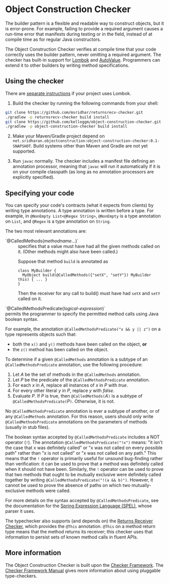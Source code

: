# Object Construction Checker

The builder pattern is a flexible and readable way to construct objects, but
it is error-prone.  For example, failing to provide a required argument causes
a run-time error that manifests during testing or in the field, instead of
at compile time as for regular Java constructors.

The Object Construction Checker verifies at compile time that your code
correctly uses the builder pattern, never omitting a required argument.
The checker has built-in support for [Lombok](https://projectlombok.org/)
and
[AutoValue](https://github.com/google/auto/blob/master/value/userguide/index.md).
Programmers can extend it to other builders by writing method
specifications.


## Using the checker

There are [separate instructions](README-LOMBOK.md) if your project uses Lombok.

1. Build the checker by running the following commands from your shell:

```bash
git clone https://github.com/msridhar/returnsrecv-checker.git
./gradlew -p returnsrecv-checker build install
git clone https://github.com/kelloggm/object-construction-checker.git
./gradlew -p object-construction-checker build install
```

2. Make your Maven/Gradle project depend on `net.sridharan.objectconstruction:object-construction-checker:0.1-SNAPSHOT`.
Build systems other than Maven and Gradle are not yet supported.

3. Run `javac` normally.
The checker includes a manifest file defining an annotation processor, meaning that `javac` will run it
automatically if it is on your compile classpath (as long as no annotation processors are explicitly specified).

## Specifying your code

You can specify your code's contracts (what it expects from clients) by writing type annotations.
A type annotation is written before a type.  For example, in `@NonEmpty List<@Regex String>`, `@NonEmpty` is a type annotation on `List`, and `@Regex` is a type annotation on `String`.

The two most relevant annotations are:
<dl>
<dt>`@CalledMethods(<em>methodname</em>...)`</dt>
<dd>specifies that a value must have had all the given methods called on it.
(Other methods might also have been called.)

Suppose that method `build` is annotated as
```
class MyBuilder {
  MyObject build(@CalledMethods({"setX", "setY"}) MyBuilder this) { ... }
}
```
Then the receiver for any call to build() must have had `setX` and `setY` called on it.
</dd>

<dt>`@CalledMethodsPredicate(<em>logical-expression</em>)`</dt>
</dd>permits the
programmer to specify the permitted method calls using Java boolean syntax. 

For example, the annotation `@CalledMethodsPredicate("x && y || z")` on a type represents
objects such that:
* both the `x()` and `y()` methods have been called on the object, **or**
* the `z()` method has been called on the object.
</dd>
</dl>

To determine if a given `@CalledMethods` annotation is a subtype of an `@CalledMethodsPredicate`
annotation, use the following procedure:
1. Let *A* be the set of methods in the `@CalledMethods` annotation.
2. Let *P* be the predicate of the `@CalledMethodsPredicate` annotation.
3. For each *x* in *A*, replace all instances of *x* in *P* with *true*.
4. For every other literal *y* in *P*, replace *y* with *false*.
5. Evaluate *P*. If *P* is true, then `@CalledMethods(`*A*`)` is a subtype of
`@CalledMethodsPredicate(`*P*`)`. Otherwise, it is not.

No `@CalledMethodsPredicate` annotation is ever a subtype of another, or of
any `@CalledMethods` annotation. For this reason,
users should only write `@CalledMethodsPredicate` annotations on the parameters of
methods (usually in stub files).

The boolean syntax accepted by `@CalledMethodsPredicate` includes a NOT operator (`!`).
The annotation `@CalledMethodsPredicate("!x")` means: "it isn't the case that x was
definitely called" or "x was not called on every possible path" rather than
"x is not called" or "x was not called on any path." This means that the `!` operator
is primarily useful for unsound bug-finding rather than verification: it can be used
to prove that a method was definitely called when it should not have been.
Similarly, the `!` operator can be used to prove that two methods that ought to be
mutually exclusive were definitely called together by writing
`@CalledMethodsPredicate("!(a && b)")`. However, it cannot be used to prove the
absence of paths on which two mutually-exclusive methods were called.

For more details
on the syntax accepted by `@CalledMethodsPredicate`, see the documentation for
the
[Spring Expression Language (SPEL)](https://docs.spring.io/spring/docs/3.0.x/reference/expressions.html),
whose parser it uses.

The typechecker also supports (and depends on) the 
[Returns Receiver Checker](https://github.com/msridhar/returnsrecv-checker), which provides the
`@This` annotation. `@This` on a method return type means that the method returns its receiver;
this checker uses that information to persist sets of known method calls in fluent APIs.


## More information

The Object Construction Checker is built upon the [Checker
Framework](https://checkerframework.org/).  The [Checker Framework
Manual](https://checkerframework.org/manual/) gives more information about
using pluggable type-checkers.
